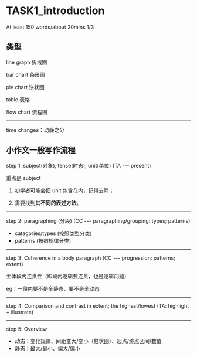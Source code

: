 # TASK1_introduction

At least 150 words/about 20mins 1/3

## 类型

line graph 折线图

bar chart 条形图

pie chart 饼状图

table 表格

flow chart 流程图

---

time changes：动静之分

## 小作文一般写作流程

step 1: subject(对象), tense(时态), unit(单位) (TA --- present)

重点是 subject

1. 初学者可能会把 unit 包含在内，记得去除；

2. 需要找到其**不同的表述方法**。

---

step 2: paragraphing (分段) (CC --- paragraphing/grouping: types; patterns)

- catagories/types (按照类型分类)
- patterns (按照规律分类)

---

step 3: Coherence in a body paragraph (CC --- progression: patterns; extent)

主体段内连贯性（即段内逻辑要连贯，也是逻辑问题）

eg：一段内要不是全静态，要不是全动态

---

step 4: Comparison and contrast in extent; the highest/lowest (TA: highlight + illustrate)

---

step 5: Overview

- 动态：变化规律、间距变大/变小（柱状图）、起点/终点区间/数值
- 静态：最大/最小、偏大/偏小
